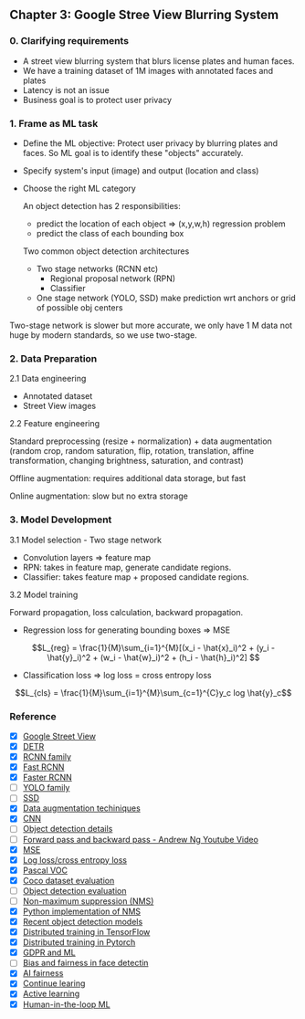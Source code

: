 ## Chapter 3: Google Stree View Blurring System
### 0. Clarifying requirements
- A street view blurring system that blurs license plates and human faces. 
- We have a training dataset of 1M images with annotated faces and plates
- Latency is not an issue
- Business goal is to protect user privacy

### 1. Frame as ML task
- Define the ML objective: Protect user privacy by blurring plates and faces. So ML goal is to identify these "objects" accurately. 
- Specify system's input (image) and output (location and class) 
- Choose the right ML category
    
    An object detection has 2 responsibilities:
    - predict the location of each object => (x,y,w,h) regression problem
    - predict the class of each bounding box
    
    Two common object detection architectures
    - Two stage networks (RCNN etc)
        - Regional proposal network (RPN)
        - Classifier      
    - One stage network (YOLO, SSD)
        make prediction wrt anchors or grid of possible obj centers

Two-stage network is slower but more accurate, we only have 1 M data not huge by modern standards, so we use two-stage.

### 2. Data Preparation
2.1 Data engineering
- Annotated dataset
- Street View images

2.2 Feature engineering

Standard preprocessing (resize + normalization) + data augmentation (random crop, random saturation, flip, rotation, translation, affine transformation, changing brightness, saturation, and contrast)

Offline augmentation: requires additional data storage, but fast

Online augmentation: slow but no extra storage

### 3. Model Development
3.1 Model selection - Two stage network

- Convolution layers => feature map
- RPN: takes in feature map, generate candidate regions.
- Classifier: takes feature map + proposed candidate regions.

3.2 Model training

Forward propagation, loss calculation, backward propagation.

- Regression loss for generating bounding boxes => MSE
```math
L_{reg} = \frac{1}{M}\sum_{i=1}^{M}[(x_i - \hat{x}_i)^2 + (y_i - \hat{y}_i)^2 + (w_i - \hat{w}_i)^2 + (h_i - \hat{h}_i)^2] 
```

- Classification loss => log loss = cross entropy loss
```math
L_{cls} = \frac{1}{M}\sum_{i=1}^{M}\sum_{c=1}^{C}y_c log \hat{y}_c
```

### Reference
- [x] [Google Street View](https://www.google.com/streetview/)
- [x] [DETR](https://github.com/facebookresearch/detr)
- [x] [RCNN family](https://lilianweng.github.io/posts/2017-12-31-object-recognition-part-3/)
- [x] [Fast RCNN](https://arxiv.org/abs/1504.08083)
- [x] [Faster RCNN](https://arxiv.org/abs/1506.01497)
- [ ] [YOLO family](https://pyimagesearch.com/2022/04/04/introduction-to-the-yolo-family/)
- [ ] [SSD](https://jonathan-hui.medium.com/ssd-object-detection-single-shot-multibox-detector-for-real-time-processing-9bd8deac0e06)
- [x] [Data augmentation techiniques](https://www.kaggle.com/discussions/getting-started/190280)
- [x] [CNN](https://en.wikipedia.org/wiki/Convolutional_neural_network)
- [ ] [Object detection details](https://dudeperf3ct.github.io/object/detection/2019/01/07/Mystery-of-Object-Detection/)
- [ ] [Forward pass and backward pass - Andrew Ng Youtube Video](https://www.youtube.com/watch?v=qzPQ8cEsVK8)
- [x] [MSE](https://en.wikipedia.org/wiki/Mean_squared_error)
- [x] [Log loss/cross entropy loss](https://en.wikipedia.org/wiki/Cross-entropy)
- [x] [Pascal VOC](http://host.robots.ox.ac.uk/pascal/VOC/voc2008/index.html)
- [x] [Coco dataset evaluation](https://cocodataset.org/#detection-eval)
- [ ] [Object detection evaluation](https://github.com/rafaelpadilla/Object-Detection-Metrics)
- [ ] [Non-maximum suppression (NMS)](https://en.wikipedia.org/wiki/NMS)
- [x] [Python implementation of NMS](https://learnopencv.com/non-maximum-suppression-theory-and-implementation-in-pytorch/)
- [x] [Recent object detection models](https://viso.ai/deep-learning/object-detection/)
- [x] [Distributed training in TensorFlow](https://www.tensorflow.org/guide/distributed_training)
- [x] [Distributed training in Pytorch](https://pytorch.org/tutorials/beginner/dist_overview.html)
- [x] [GDPR and ML](https://www.oreilly.com/radar/how-will-the-gdpr-impact-machine-learning/)
- [ ] [Bias and fairness in face detectin](http://sibgrapi.sid.inpe.br/col/sid.inpe.br/sibgrapi/2021/09.04.19.00/doc/103.pdf)
- [x] [AI fairness](https://www.kaggle.com/code/alexisbcook/ai-fairness)
- [x] [Continue learing](https://towardsdatascience.com/how-to-apply-continual-learning-to-your-machine-learning-models-4754adcd7f7f)
- [x] [Active learning](https://en.wikipedia.org/wiki/Active_learning_(machine_learning))
- [x] [Human-in-the-loop ML](https://arxiv.org/pdf/2108.00941.pdf)
